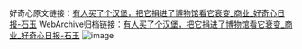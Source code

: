 好奇心原文链接：[有人买了个汉堡，把它捐进了博物馆看它衰变_商业_好奇心日报-石玉](https://www.qdaily.com/articles/5918.html)
WebArchive归档链接：[有人买了个汉堡，把它捐进了博物馆看它衰变_商业_好奇心日报-石玉](http://web.archive.org/web/20190623165654/https://www.qdaily.com/articles/5918.html)
![image](http://ww3.sinaimg.cn/large/007d5XDply1g3w9af8cb1j30u03imb29)